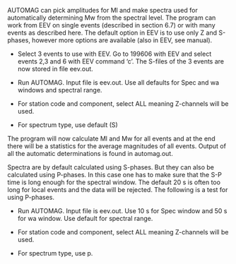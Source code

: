 AUTOMAG can pick amplitudes for Ml and make spectra used for automatically determining Mw from the spectral level. The program can work from EEV on single events \(described in section 6.7\) or with many events as described here. The default option in EEV is to use only Z and S-phases, however more options are available \(also in EEV, see manual\).

* Select 3 events to use with EEV. Go to 199606 with EEV and select events 2,3 and 6 with EEV command ‘c’. The S-files of the 3 events are now stored in file eev.out.

* Run AUTOMAG. Input file is eev.out. Use all defaults for Spec and wa windows and spectral range.

* For station code and component, select ALL meaning Z-channels will be used.

* For spectrum type, use default \(S\)

The program will now calculate Ml and Mw for all events and at the end there will be a statistics for the average magnitudes of all events. Output of all the automatic determinations is found in automag.out.

Spectra are by default calculated using S-phases. But they can also be calculated using P-phases. In this case one has to make sure that the S-P time is long enough for the spectral window. The default 20 s is often too long for local events and the data will be rejected. The following is a test for using P-phases.

* Run AUTOMAG. Input file is eev.out. Use 10 s for Spec window and 50 s for wa window. Use default for spectral range.

* For station code and component, select ALL meaning Z-channels will be used.

* For spectrum type, use p.



